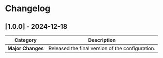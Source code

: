 # Changelog

## [1.0.0] - 2024-12-18

| **Category**      | **Description**                                                                                                  |
| ----------------- |------------------------------------------------------------------------------------------------------------------|
| **Major Changes** | Released the final version of the configuration.|

